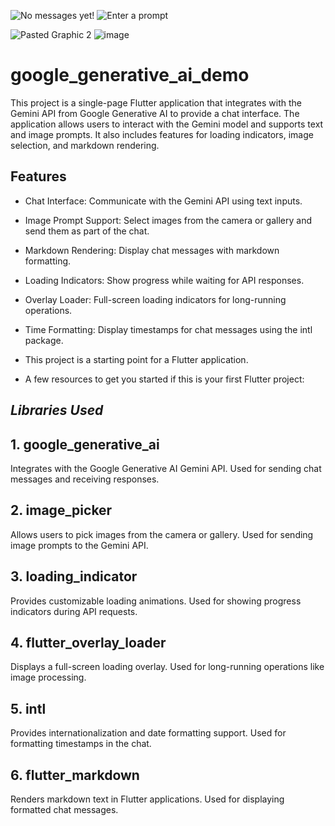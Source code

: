 
![No messages yet!](https://github.com/user-attachments/assets/802498c6-4d74-4ed1-a782-2cd5213e929b) ![Enter a prompt](https://github.com/user-attachments/assets/2bd99695-8592-40ad-8391-6fd252ae8010)

![Pasted Graphic 2](https://github.com/user-attachments/assets/26a6f95b-94ec-45cf-b9dd-b4e7fc6245dc) ![image](https://github.com/user-attachments/assets/5fefc6f2-09fb-433c-bc65-3378f427744f)




# google_generative_ai_demo

This project is a single-page Flutter application that integrates with the Gemini API from Google
Generative AI to provide a chat interface. The application allows users to interact with the Gemini
model and supports text and image prompts. It also includes features for loading indicators, image
selection, and markdown rendering.

## Features

- Chat Interface: Communicate with the Gemini API using text inputs.
- Image Prompt Support: Select images from the camera or gallery and send them as part of the chat.
- Markdown Rendering: Display chat messages with markdown formatting.
- Loading Indicators: Show progress while waiting for API responses.
- Overlay Loader: Full-screen loading indicators for long-running operations.

- Time Formatting: Display timestamps for chat messages using the intl package.
- This project is a starting point for a Flutter application.
- A few resources to get you started if this is your first Flutter project:

## *Libraries Used*

## 1. google_generative_ai
Integrates with the Google Generative AI Gemini API.
Used for sending chat messages and receiving responses.

## 2. image_picker
Allows users to pick images from the camera or gallery.
Used for sending image prompts to the Gemini API.

## 3. loading_indicator
Provides customizable loading animations.
Used for showing progress indicators during API requests.

## 4. flutter_overlay_loader
Displays a full-screen loading overlay.
Used for long-running operations like image processing.

## 5. intl
Provides internationalization and date formatting support.
Used for formatting timestamps in the chat.

## 6. flutter_markdown
Renders markdown text in Flutter applications.
Used for displaying formatted chat messages.


